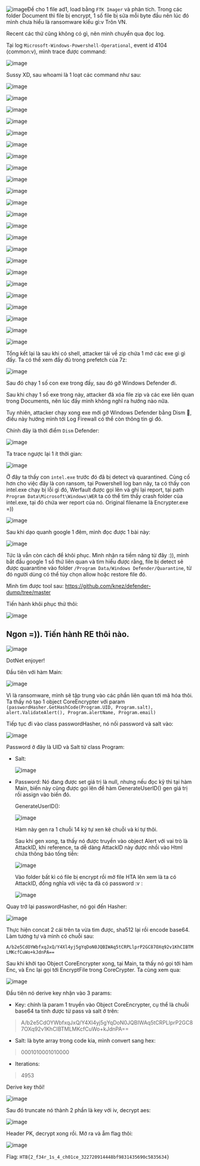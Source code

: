![image](https://github.com/NVex0/uWU/assets/113530029/5c987cd1-3a65-4a05-80df-d04ebe46156f)Đề cho 1 file ad1, load bằng `FTK Imager` và phân tích. Trong các folder Document thì file bị encrypt, 1 số file bị sửa mỗi byte đầu nên lúc đó mình chưa hiểu là ransomware kiểu gì:v Trôn VN.

Recent các thứ cũng không có gì, nên mình chuyển qua đọc log.

Tại log `Microsoft-Windows-Powershell-Operational`, event id 4104 (common:v), mình trace được command:

![image](https://github.com/NVex0/uWU/assets/113530029/7c6bb614-9381-4ad9-bb4b-194d8523bacd)

Sussy XD, sau whoami là 1 loạt các command như sau:

![image](https://github.com/NVex0/uWU/assets/113530029/5ffac6b9-d7e6-4cb1-a38b-ec917c21c52c)

![image](https://github.com/NVex0/uWU/assets/113530029/b71e9cff-a606-4e9e-b9ce-a2faf4843ec7)

![image](https://github.com/NVex0/uWU/assets/113530029/94e42263-d393-43c2-8676-db92224d8916)

![image](https://github.com/NVex0/uWU/assets/113530029/9f4ce401-8e71-49df-bdb6-56f1a5143fe9)

![image](https://github.com/NVex0/uWU/assets/113530029/eddb2e90-820f-4ff8-b084-c118afec9a17)

![image](https://github.com/NVex0/uWU/assets/113530029/a28a9beb-b98d-4e04-a0f8-7dd0062aaf72)

![image](https://github.com/NVex0/uWU/assets/113530029/d84dd819-5cd0-409d-bee3-51ac016a1741)

![image](https://github.com/NVex0/uWU/assets/113530029/3e63ed5f-7f70-47b1-8f90-092ad5e97db8)

![image](https://github.com/NVex0/uWU/assets/113530029/c90858e5-fc9b-405b-b18a-dda93bbbbec8)

![image](https://github.com/NVex0/uWU/assets/113530029/9a0d3813-37e3-464c-bc9e-48919f25c622)

![image](https://github.com/NVex0/uWU/assets/113530029/0aeeb95d-bbb7-4678-b025-cdf4c4175d6f)

![image](https://github.com/NVex0/uWU/assets/113530029/b63d1b22-53d1-490e-a773-e3b1fabf7759)

![image](https://github.com/NVex0/uWU/assets/113530029/9ecb5bf4-5477-476e-ab65-8264449b0907)

![image](https://github.com/NVex0/uWU/assets/113530029/dd8f211a-4053-4565-abc1-7a783f42081d)

![image](https://github.com/NVex0/uWU/assets/113530029/f1b587b3-801e-4715-911c-21ea48196bfa)

![image](https://github.com/NVex0/uWU/assets/113530029/9606eae5-3bbe-4540-bae3-658bae26f6f6)

![image](https://github.com/NVex0/uWU/assets/113530029/ca3037d2-f4c5-4013-ad02-33669ea74e91)

![image](https://github.com/NVex0/uWU/assets/113530029/6397ff21-ebaf-4704-a0e1-3c38a3af4b23)

![image](https://github.com/NVex0/uWU/assets/113530029/b90cebfc-844b-47e4-828f-a192c4c6028b)

![image](https://github.com/NVex0/uWU/assets/113530029/f49b6adf-60ae-46b8-badd-22fe658ed825)

![image](https://github.com/NVex0/uWU/assets/113530029/51091f2d-325a-4285-a4af-5ea941c4d800)

![image](https://github.com/NVex0/uWU/assets/113530029/b0a1d8b0-41cd-4084-8df4-58690dd3b7c3)

![image](https://github.com/NVex0/uWU/assets/113530029/8ae53a7a-b009-4077-a74f-94f5c30f5a9f)

Tổng kết lại là sau khi có shell, attacker tải về zip chứa 1 mớ các exe gì gì đấy. Ta có thể xem đầy đủ trong prefetch của 7z:

![image](https://github.com/NVex0/uWU/assets/113530029/9566e75a-5571-4138-8195-8ee5679176f6)

Sau đó chạy 1 số con exe trong đấy, sau đó gỡ Windows Defender đi.

Sau khi chạy 1 số exe trong này, attacker đã xóa file zip và các exe liên quan trong Documents, nên lúc đấy mình không nghĩ ra hướng nào nữa.

Tuy nhiên, attacker chạy xong exe mới gỡ Windows Defender bằng Dism 🐸, điều này hướng mình tới Log Firewall có thể còn thông tin gì đó.

Chính đây là thời điểm `Dism` Defender:

![image](https://github.com/NVex0/uWU/assets/113530029/d11344e8-a748-4928-a31f-87387d081a93)

Ta trace ngược lại 1 ít thời gian:

![image](https://github.com/NVex0/uWU/assets/113530029/88b7c6db-fa94-423b-99d3-9e6863e544db)

Ở đây ta thấy con `intel.exe` trước đó đã bị detect và quarantined. Củng cố hơn cho việc đây là con ransom, tại Powershell log ban nãy, ta có thấy con intel.exe chạy bị lỗi gì đó, Werfault được gọi lên và ghi lại report, tại path `Program Data\Microsoft\Windows\WER` ta có thể tìm thấy crash folder của intel.exe, tại đó chứa wer report của nó. Original filename là Encrypter.exe =))

![image](https://github.com/NVex0/uWU/assets/113530029/84edd137-26e8-4bd1-bbaa-bc70a30324ff)

Sau khi dạo quanh google 1 đêm, mình đọc được 1 bài này:

![image](https://github.com/NVex0/uWU/assets/113530029/2842fcb7-3d75-4286-bd97-e821513affaa)

Tức là vẫn còn cách để khôi phục. Mình nhận ra tiềm năng từ đây :)), mình bắt đầu google 1 số thứ liên quan và tìm hiểu được rằng, file bị detect sẽ được quarantine vào folder `/Program Data/Windows Defender/Quarantine`, từ đó người dùng có thể tùy chọn allow hoặc restore file đó.

Mình tìm được tool sau: https://github.com/knez/defender-dump/tree/master

Tiến hành khôi phục thử thôi:

![image](https://github.com/NVex0/uWU/assets/113530029/934cdec6-7459-455f-aa26-abf4c393c5bd)

Ngon =)). Tiến hành RE thôi nào.
----

![image](https://github.com/NVex0/uWU/assets/113530029/d7553592-c438-47be-8184-89d4f816c57e)

DotNet enjoyer!

Đầu tiên với hàm Main:

![image](https://github.com/NVex0/uWU/assets/113530029/ebd1c85e-0156-4aba-9f07-43e11fe31a6e)

Vì là ransomware, mình sẽ tập trung vào các phần liên quan tới mã hóa thôi. Ta thấy nó tạo 1 object CoreEncrypter với param `(passwordHasher.GetHashCode(Program.UID, Program.salt), alert.ValidateAlert(), Program.alertName, Program.email)`

Tiếp tục đi vào class passwordHasher, nó nối password và salt vào:

![image](https://github.com/NVex0/uWU/assets/113530029/e8268eb0-fe94-4dfc-9dbf-0ec8921edbb1)

Password ở đây là UID và Salt từ class Program:

+ Salt:

  ![image](https://github.com/NVex0/uWU/assets/113530029/080fc068-6bfa-4ef5-876b-0d2036ac36ff)
  
+ Password:
  Nó đang được set giá trị là null, nhưng nếu đọc kỹ thì tại hàm Main, biến này cũng được gọi lên để hàm GenerateUserID() gen giá trị rồi assign vào biến đó.

  GenerateUserID():

  ![image](https://github.com/NVex0/uWU/assets/113530029/8629b796-5dd5-4aca-9259-6be633e1886d)

  Hàm này gen ra 1 chuỗi 14 ký tự xen kẽ chuỗi và kí tự thôi.

  Sau khi gen xong, ta thấy nó được truyền vào object Alert với vai trò là AttackID, khi reference, ta dễ dàng AttackID này được nhồi vào Html chứa thông báo tống tiền:

  ![image](https://github.com/NVex0/uWU/assets/113530029/fbc28490-1961-40a6-b9db-ee417df991aa)

  Vào folder bất kì có file bị encrypt rồi mở file HTA lên xem là ta có AttackID, đồng nghĩa với việc ta đã có password :v :

  ![image](https://github.com/NVex0/uWU/assets/113530029/e8afe1ff-b208-4f6b-b902-69c28c6b2ccd)

Quay trở lại passwordHasher, nó gọi đến Hasher:

![image](https://github.com/NVex0/uWU/assets/113530029/2133da4e-28b8-4d1c-b10b-1ba89a1fc5ed)

Thực hiện concat 2 cái trên ta vừa tìm được, sha512 lại rồi encode base64. Làm tương tự và mình có chuỗi sau:

`A/b2e5CdOYWbfxqJxQ/Y4Xl4yj5gYqDoN0JQBIWAq5tCRPLlprP2GC87OXq92v1KhCIBTMLMKcfCuWo+kJdnPA==`

Sau khi khởi tạo Object CoreEncrypter xong, tại Main, ta thấy nó gọi tới hàm Enc, và Enc lại gọi tới EncryptFile trong CoreCrypter. Ta cùng xem qua:

![image](https://github.com/NVex0/uWU/assets/113530029/3b425841-fef8-4c8b-a6af-abd2166d6c7f)


Đầu tiên nó derive key nhận vào 3 params:

+ Key: chính là param 1 truyền vào Object CoreEncrypter, cụ thể là chuỗi base64 ta tính được từ pass và salt ở trên:

> A/b2e5CdOYWbfxqJxQ/Y4Xl4yj5gYqDoN0JQBIWAq5tCRPLlprP2GC87OXq92v1KhCIBTMLMKcfCuWo+kJdnPA==

+ Salt: là byte array trong code kia, mình convert sang hex:

> 0001010001010000

+ Iterations:

> 4953

Derive key thôi!

![image](https://github.com/NVex0/uWU/assets/113530029/f51b1688-900f-4cc8-a7d4-32901c69899f)

Sau đó truncate nó thành 2 phần là key với iv, decrypt aes:

![image](https://github.com/NVex0/uWU/assets/113530029/a53065e9-1d5c-415d-9b0d-4f3ec604230a)

Header PK, decrypt xong rồi. Mở ra và ẵm flag thôi:

![image](https://github.com/NVex0/uWU/assets/113530029/5f5bd532-2095-4d7b-adb2-926c5ff7f3ef)

Flag: `HTB{2_f34r_1s_4_ch01ce_322720914448bf9831435690c5835634}`



